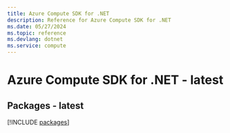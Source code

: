 ```yaml
---
title: Azure Compute SDK for .NET
description: Reference for Azure Compute SDK for .NET
ms.date: 05/27/2024
ms.topic: reference
ms.devlang: dotnet
ms.service: compute
---
```

# Azure Compute SDK for .NET - latest
## Packages - latest
[!INCLUDE [packages](compute-index.md)]
